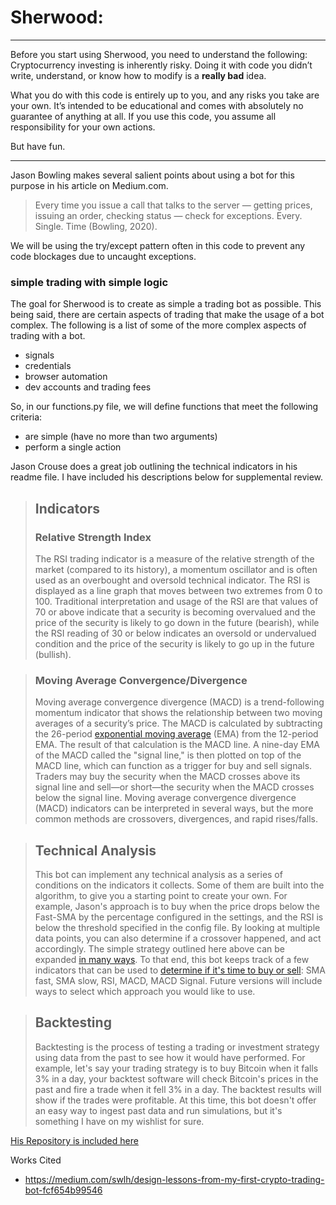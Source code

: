 # Sherwood:
---
Before you start using Sherwood, you need to understand the following:
Cryptocurrency investing is inherently risky. Doing it with code you didn’t write, understand, or know how to modify is a **really bad** idea.

What you do with this code is entirely up to you, and any risks you take are your own. It’s intended to be educational and comes with absolutely no guarantee of anything at all. If you use this code, you assume all responsibility for your own actions.

But have fun.

---

Jason Bowling makes several salient points about using a bot for this purpose in his article on Medium.com.
>Every time you issue a call that talks to the server — getting prices, issuing an order, checking status — check for exceptions. Every. Single. Time (Bowling, 2020).

We will be using the try/except pattern often in this code to prevent any code blockages due to uncaught exceptions.

### simple trading with simple logic
The goal for Sherwood is to create as simple a trading bot as possible. This being said, there are certain aspects of trading that make the usage of a bot complex. The following is a list of some of the more complex aspects of trading with a bot.
* signals
* credentials
* browser automation
* dev accounts and trading fees

So, in our functions.py file, we will define functions that meet the following criteria:
* are simple (have no more than two arguments)
* perform a single action










Jason Crouse does a great job outlining the technical indicators in his readme file. I have included his descriptions below for supplemental review.
> ## Indicators
> ### Relative Strength Index
> The RSI trading indicator is a measure of the relative strength of the market (compared to its history), a momentum oscillator and is often used as an overbought and oversold technical indicator. The RSI is displayed as a line graph that moves between two extremes from 0 to 100. Traditional interpretation and usage of the RSI are that values of 70 or above indicate that a security is becoming overvalued and the price of the security is likely to go down in the future (bearish), while the RSI reading of 30 or below indicates an oversold or undervalued condition and the price of the security is likely to go up in the future (bullish).

> ### Moving Average Convergence/Divergence
> Moving average convergence divergence (MACD) is a trend-following momentum indicator that shows the relationship between two moving averages of a security’s price. The MACD is calculated by subtracting the 26-period [exponential moving average](https://www.investopedia.com/terms/e/ema.asp) (EMA) from the 12-period EMA. The result of that calculation is the MACD line. A nine-day EMA of the MACD called the "signal line," is then plotted on top of the MACD line, which can function as a trigger for buy and sell signals. Traders may buy the security when the MACD crosses above its signal line and sell—or short—the security when the MACD crosses below the signal line. Moving average convergence divergence (MACD) indicators can be interpreted in several ways, but the more common methods are crossovers, divergences, and rapid rises/falls.

> ## Technical Analysis
> This bot can implement any technical analysis as a series of conditions on the indicators it collects. Some of them are built into the algorithm, to give you a starting point to create your own. For example, Jason's approach is to buy when the price drops below the Fast-SMA by the percentage configured in the settings, and the RSI is below the threshold specified in the config file. By looking at multiple data points, you can also determine if a crossover happened, and act accordingly. The simple strategy outlined here above can be expanded [in many ways](https://medium.com/mudrex/rsi-trading-strategy-with-20-sma-on-mudrex-a26bd2ac039b). To that end, this bot keeps track of a few indicators that can be used to [determine if it's time to buy or sell](https://towardsdatascience.com/algorithmic-trading-with-macd-and-python-fef3d013e9f3): SMA fast, SMA slow, RSI, MACD, MACD Signal. Future versions will include ways to select which approach you would like to use.

> ## Backtesting
> Backtesting is the process of testing a trading or investment strategy using data from the past to see how it would have performed. For example, let's say your trading strategy is to buy Bitcoin when it falls 3% in a day, your backtest software will check Bitcoin's prices in the past and fire a trade when it fell 3% in a day. The backtest results will show if the trades were profitable. At this time, this bot doesn't offer an easy way to ingest past data and run simulations, but it's something I have on my wishlist for sure.

[His Repository is included here](https://github.com/JasonRBowling/cryptoTradingBot.git)

Works Cited
* https://medium.com/swlh/design-lessons-from-my-first-crypto-trading-bot-fcf654b99546